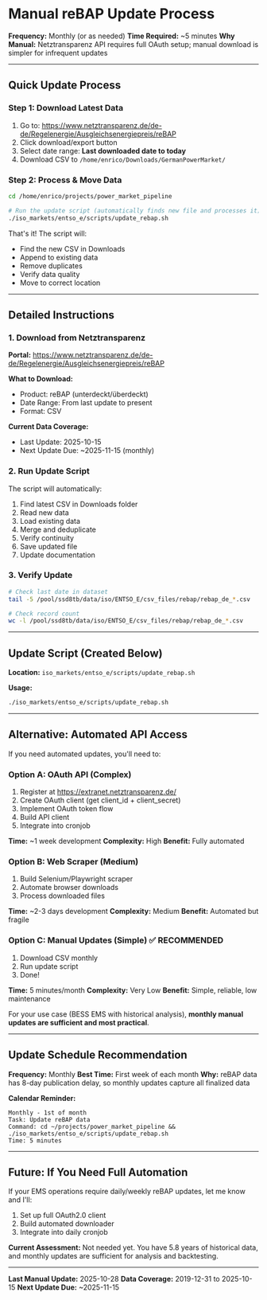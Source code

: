 # Manual reBAP Update Process

**Frequency:** Monthly (or as needed)
**Time Required:** ~5 minutes
**Why Manual:** Netztransparenz API requires full OAuth setup; manual download is simpler for infrequent updates

---

## Quick Update Process

### **Step 1: Download Latest Data**
1. Go to: https://www.netztransparenz.de/de-de/Regelenergie/Ausgleichsenergiepreis/reBAP
2. Click download/export button
3. Select date range: **Last downloaded date to today**
4. Download CSV to `/home/enrico/Downloads/GermanPowerMarket/`

### **Step 2: Process & Move Data**
```bash
cd /home/enrico/projects/power_market_pipeline

# Run the update script (automatically finds new file and processes it)
./iso_markets/entso_e/scripts/update_rebap.sh
```

That's it! The script will:
- Find the new CSV in Downloads
- Append to existing data
- Remove duplicates
- Verify data quality
- Move to correct location

---

## Detailed Instructions

### **1. Download from Netztransparenz**

**Portal:** https://www.netztransparenz.de/de-de/Regelenergie/Ausgleichsenergiepreis/reBAP

**What to Download:**
- Product: reBAP (unterdeckt/überdeckt)
- Date Range: From last update to present
- Format: CSV

**Current Data Coverage:**
- Last Update: 2025-10-15
- Next Update Due: ~2025-11-15 (monthly)

### **2. Run Update Script**

The script will automatically:
1. Find latest CSV in Downloads folder
2. Read new data
3. Load existing data
4. Merge and deduplicate
5. Verify continuity
6. Save updated file
7. Update documentation

### **3. Verify Update**

```bash
# Check last date in dataset
tail -5 /pool/ssd8tb/data/iso/ENTSO_E/csv_files/rebap/rebap_de_*.csv

# Check record count
wc -l /pool/ssd8tb/data/iso/ENTSO_E/csv_files/rebap/rebap_de_*.csv
```

---

## Update Script (Created Below)

**Location:** `iso_markets/entso_e/scripts/update_rebap.sh`

**Usage:**
```bash
./iso_markets/entso_e/scripts/update_rebap.sh
```

---

## Alternative: Automated API Access

If you need automated updates, you'll need to:

### **Option A: OAuth API (Complex)**
1. Register at https://extranet.netztransparenz.de/
2. Create OAuth client (get client_id + client_secret)
3. Implement OAuth token flow
4. Build API client
5. Integrate into cronjob

**Time:** ~1 week development
**Complexity:** High
**Benefit:** Fully automated

### **Option B: Web Scraper (Medium)**
1. Build Selenium/Playwright scraper
2. Automate browser downloads
3. Process downloaded files

**Time:** ~2-3 days development
**Complexity:** Medium
**Benefit:** Automated but fragile

### **Option C: Manual Updates (Simple)** ✅ RECOMMENDED
1. Download CSV monthly
2. Run update script
3. Done!

**Time:** 5 minutes/month
**Complexity:** Very Low
**Benefit:** Simple, reliable, low maintenance

For your use case (BESS EMS with historical analysis), **monthly manual updates are sufficient and most practical**.

---

## Update Schedule Recommendation

**Frequency:** Monthly
**Best Time:** First week of each month
**Why:** reBAP data has 8-day publication delay, so monthly updates capture all finalized data

**Calendar Reminder:**
```
Monthly - 1st of month
Task: Update reBAP data
Command: cd ~/projects/power_market_pipeline && ./iso_markets/entso_e/scripts/update_rebap.sh
Time: 5 minutes
```

---

## Future: If You Need Full Automation

If your EMS operations require daily/weekly reBAP updates, let me know and I'll:
1. Set up full OAuth2.0 client
2. Build automated downloader
3. Integrate into daily cronjob

**Current Assessment:** Not needed yet. You have 5.8 years of historical data, and monthly updates are sufficient for analysis and backtesting.

---

**Last Manual Update:** 2025-10-28
**Data Coverage:** 2019-12-31 to 2025-10-15
**Next Update Due:** ~2025-11-15
